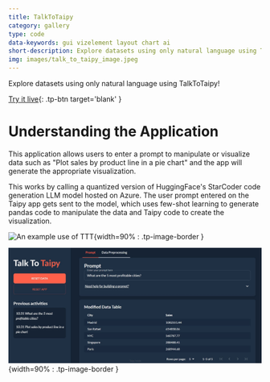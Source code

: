 ```yaml
---
title: TalkToTaipy
category: gallery
type: code
data-keywords: gui vizelement layout chart ai
short-description: Explore datasets using only natural language using TalkToTaipy!
img: images/talk_to_taipy_image.jpeg
---
```

Explore datasets using only natural language using TalkToTaipy!

[Try it live](https://talk-to-taipy.taipy.cloud/){: .tp-btn target='blank' }

# Understanding the Application

This application allows users to enter a prompt to manipulate or visualize data such
as "Plot sales by product line in a pie chart" and the app will generate the
appropriate visualization.

This works by calling a quantized version of HuggingFace's StarCoder code generation
LLM model hosted on Azure. The user prompt entered on the Taipy app gets sent to the
model, which uses few-shot learning to generate pandas code to manipulate the data and
Taipy code to create the visualization.

![An example use of TTT](images/talk_to_taipy_example.gif){width=90% : .tp-image-border }

![What are the 5 most profitable cities?](images/talk_to_taipy_image.jpeg){width=90% : .tp-image-border }
